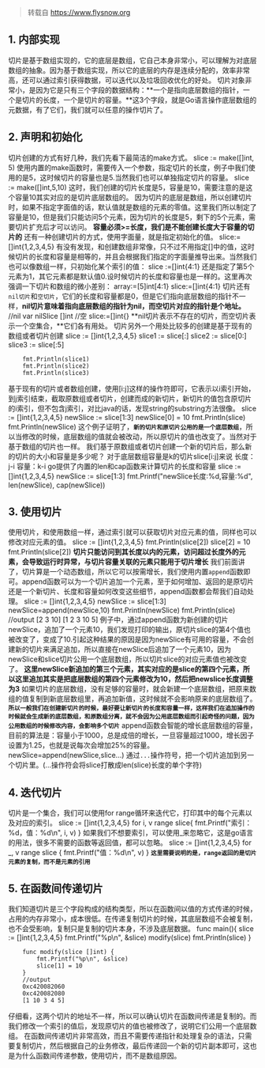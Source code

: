 
>转载自 https://www.flysnow.org

## 1. 内部实现
切片是基于数组实现的，它的底层是数组，它自己本身非常小，可以理解为对底层数组的抽象。因为基于数组实现，所以它的底层的内存是连续分配的，效率非常高，还可以通过索引获得数据，可以迭代以及垃圾回收优化的好处。
切片对象非常小，是因为它是只有三个字段的数据结构：**一个是指向底层数组的指针，一个是切片的长度，一个是切片的容量。**这3个字段，就是Go语言操作底层数组的元数据，有了它们，我们就可以任意的操作切片了。
## 2. 声明和初始化
切片创建的方式有好几种，我们先看下最简洁的make方式。
		slice := make([]int, 5)
使用内置的make函数时，需要传入一个参数，指定切片的长度，例子中我们使用的是5，这时候切片的容量也是5.当然我们也可以单独指定切片的容量。
		slice := make([]int,5,10)
这时，我们创建的切片长度是5，容量是10，需要注意的是这个容量10其实对应的是切片底层数组的。
因为切片的底层是数组，所以创建切片时，如果不指定字面值的话，默认值就是数组的元素的零值。这里我们所以制定了容量是10，但是我们只能访问5个元素，因为切片的长度是5，剩下的5个元素，需要切片扩充后才可以访问。
**容量必须>=长度，我们是不能创建长度大于容量的切片的**
还有一种创建切片的方式，使用字面量，就是指定初始化的值。
		slice:=[]int{1,2,3,4,5}
有没有发现，和创建数组非常像，只不过不用指定[]中的值，这时候切片的长度和容量是相等的，并且会根据我们指定的字面量推导出来。当然我们也可以像数组一样，只初始化某个索引的值：
		slice :=[]int{4:1}
还是指定了第5个元素为1，其它元素都是默认值0.设时候切片的长度和容量也是一样的。这里再次强调一下切片和数组的微小差别：
		array:=[5]int[4:1}
		slice:=[]int{4:1}
切片还有`nil切片`和`空切片`，它们的长度和容量都是0，但是它们指向底层数组的指针不一样，**nil切片意味着指向底层数组的指针为nil，而空切片对应的指针是个地址。**
		//nil
		var nilSlice []int
		//空
		slice:=[]int{}
**nil切片表示不存在的切片，而空切片表示一个空集合，**它们各有用处。
切片另外一个用处比较多的创建是基于现有的数组或者切片创建
		slice := []int{1,2,3,4,5}
		slice1 := slice[:]
		slice2 := slice[0:]
		slice3 := slice[:5]
		
		fmt.Println(slice1)
		fmt.Println(slice2)
		fmt.Println(slice3)
基于现有的切片或者数组创建，使用[i:j]这样的操作符即可，它表示以i索引开始，到j索引结束，截取原数组或者切片，创建而成的新切片，新切片的值包含原切片的i索引，但不包含j索引，对比java的话，发现string的substring方法很像。
		slice := []int{1,2,3,4,5}
		newSlice := slice[1:3]
		newSlice[0] = 10
		fmt.Println(slice)
		fmt.Println(newSlice)
这个例子证明了，**`新的切片和原切片公用的是一个底层数组`**，所以当修改的时候，底层数组的值就会被改动，所以原切片的值也改变了。当然对于基于数组的切片也一样。
我们基于原数组或者切片创建一个新的切片后，那么新的切片的大小和容量是多少呢？
		对于底层数组容量是k的切片slice[i:j]来说
		长度：j-i
		容量：k-i
go提供了内置的len和cap函数来计算切片的长度和容量
		slice := []int{1,2,3,4,5}
		newSlice := slice[1:3]
		fmt.Printf("newSlice长度:%d,容量:%d", len(newSlice), cap(newSlice))
## 3. 使用切片
使用切片，和使用数组一样，通过索引就可以获取切片对应元素的值，同样也可以修改对应元素的值。
		slice := []int{1,2,3,4,5}
		fmt.Println(slice[2])
		slice[2] = 10
		fmt.Println(slice[2])
**切片只能访问到其长度以内的元素，访问超过长度外的元素，会导致运行时异常，与切片容量关联的元素只能用于切片增长**
我们前面讲了，切片算是一个动态数组，所以它可以按需增长，我们使用内置`append`函数即可。append函数可以为一个切片追加一个元素，至于如何增加、返回的是原切片还是一个新切片、长度和容量如何改变这些细节，append函数都会帮我们自动处理。
		slice := []int{1,2,3,4,5}
		newSlice := slice[1:3]
		newSlice=append(newSlice,10)
		fmt.Println(newSlice)
		fmt.Println(slice)
		//output
		[2 3 10]
		[1 2 3 10 5]
例子中，通过append函数为新创建的切片newSlice，追加了一个元素10，我们发现打印的输出，原切片slice的第4个值也被改变了，变成了10.引起这种结果的原因是因为newSlice有可用的容量，不会创建新的切片来满足追加，所以直接在newSlice后追加了一个元素10，因为newSlice和slice切片公用一个底层数组，所以切片slice的对应元素值也被改变了。
**这里newSlice新追加的第三个元素，其实对应的是slice的第四个元素，所以这里追加其实是把底层数组的第四个元素修改为10，然后把newslice长度调整为3**
如果切片的底层数组，没有足够的容量时，就会新建一个底层数组，把原来数组的值复制到新底层数组里，再追加新值，这时候就不会影响原来的底层数组了。
**`所以一般我们在创建新切片的时候，最好要让新切片的长度和容量一样，这样我们在追加操作的时候就会生成新的底层数组，和原数组分离，就不会因为公用底层数组而引起奇怪的问题，因为公用数组的时候修改内容，会影响多个切片`**
append函数会智能的增长底层数组的容量，目前的算法是：容量小于1000，总是成倍的增长，一旦容量超过1000，增长因子设置为1.25，也就是说每次会增加25%的容量。
newSlice=append(newSlice,slice...)
通过`...`操作符号，把一个切片追加到另一个切片里。(...操作符会将slice打散成len(slice)长度的单个字符)
## 4. 迭代切片
切片是一个集合，我们可以使用for range循环来迭代它，打印其中的每个元素以及对应的索引。
		slice := []int{1,2,3,4,5}
		for i, v range slice{
		    fmt.Printf("索引：%d，值：%d\n", i, v)
		}
如果我们不想要索引，可以使用_来忽略它，这是go语言的用法，很多不需要的函数等返回值，都可以忽略。
		slice := []int{1,2,3,4,5}
		for _, v range slice {
		    fmt.Printf("值：%d\n", v)
		}
**`这里需要说明的是，range返回的是切片元素的复制，而不是元素的引用`**
## 5. 在函数间传递切片
我们知道切片是三个字段构成的结构类型，所以在函数间以值的方式传递的时候，占用的内存非常小，成本很低。在传递复制切片的时候，其底层数组不会被复制，也不会受影响，复制只是复制的切片本身，不涉及底层数据。
		func main(){
		    slice := []int{1,2,3,4,5}
		    fmt.Printf("%p\n", &slice)
		    modify(slice)
		    fmt.Println(slice)
		}
		
		func modify(slice []int) {
		    fmt.Printf("%p\n", &slice)
		    slice[1] = 10
		}
		//output
		0xc420082060
		0xc420082080
		[1 10 3 4 5]
仔细看，这两个切片的地址不一样，所以可以确认切片在函数间传递是复制的。而我们修改一个索引的值后，发现原切片的值也被修改了，说明它们公用一个底层数组。
在函数间传递切片非常高效，而且不需要传递指针和处理复杂的语法，只需要复制切片，然后根据自己的业务修改，最后传递回一个新的切片副本即可，这也是为什么函数间传递参数，使用切片，而不是数组原因。
